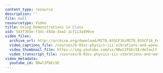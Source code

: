 ```yaml
---
content_type: resource
description: ''
file: null
resourcetype: Video
title: Using Demonstrations in Class
uid: 543f393e-f3dc-45da-3aa2-1cf113a499ce
video_files:
  archive_url: http://archive.org/download/MIT8.03SCF16/MIT8_03SCF16_Educator04_Using_Demos_in_Class_300k.mp4
  video_captions_file: /courses/8-03sc-physics-iii-vibrations-and-waves-fall-2016/7298980a9d49505787492e8a9e50c710_9Dwl2FbEc5E.vtt
  video_thumbnail_file: https://img.youtube.com/vi/9Dwl2FbEc5E/default.jpg
  video_transcript_file: /courses/8-03sc-physics-iii-vibrations-and-waves-fall-2016/14ceed044a3c647ce8c6e43b5850b71f_9Dwl2FbEc5E.pdf
video_metadata:
  youtube_id: 9Dwl2FbEc5E
---
```

